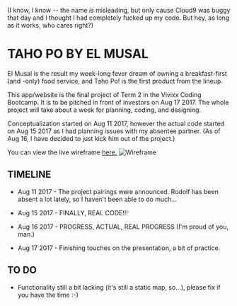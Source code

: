(I know, I know -- the name *is* misleading, but only cause Cloud9 was buggy that day and I thought I had completely fucked up my code. But hey, as long as it works, who cares right?)

# TAHO PO BY EL MUSAL

El Musal is the result my week-long fever dream of owning a breakfast-first (and -only) food service, and Taho Po! is the first product from the lineup.

This app/website is the final project of Term 2 in the Vivixx Coding Bootcamp. It is to be pitched in front of investors on Aug 17 2017. The whole project will take about a week for planning, coding, and designing.

Conceptualization started on Aug 11 2017, however the actual code started on Aug 15 2017 as I had planning issues with my absentee partner. (As of Aug 16, I have decided to just kick him out of the project.)

You can view the live wireframe [here.](https://www.figma.com/file/bcgxR7itxJUM9qYjq8IzWUaU/Taho-Po?node-id=10%3A0)
![Wireframe](url)

## TIMELINE

- Aug 11 2017 - The project pairings were announced. Rodolf has been absent a lot lately, so I haven't been able to do much...

- Aug 15 2017 - FINALLY, REAL CODE!!!

- Aug 16 2017 - PROGRESS, ACTUAL, REAL PROGRESS (I'm proud of you, man.)

- Aug 17 2017 - Finishing touches on the presentation, a bit of practice.

## TO DO

- Functionality still a bit lacking (it's still a static map, so...), please fix if you have the time :-)
